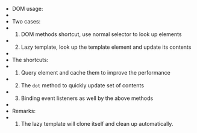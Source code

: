  * DOM usage:
 *
 * Two cases:
 * 1. DOM methods shortcut, use normal selector to look up elements
 * 2. Lazy template, look up the template element and update its contents
 *
 * The shortcuts:
 * 1. Query element and cache them to improve the performance
 * 2. The `dot` method to quickly update set of contents
 * 3. Binding event listeners as well by the above methods
 *
 * Remarks:
 * 1. The lazy template will clone itself and clean up automatically.

